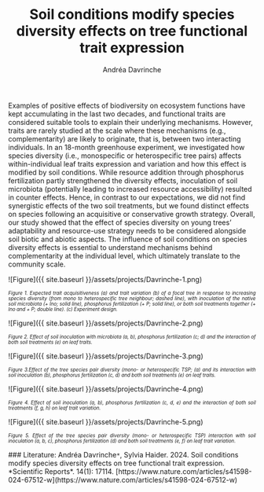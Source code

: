 ﻿---
layout: post
title:  "Soil conditions modify species diversity effects on tree functional trait expression"
author: Andréa Davrinche
categories: [ Paper ]
image: assets/projects/Davrinche-0.png
tags: featured
---
Examples of positive effects of biodiversity on ecosystem functions have kept accumulating in the last two decades, and functional traits are considered suitable tools to explain their underlying mechanisms. However, traits are rarely studied at the scale where these mechanisms (e.g., complementarity) are likely to originate, that is, between two interacting individuals. In an 18-month greenhouse experiment, we investigated how species diversity (i.e., monospecific or heterospecific tree pairs) affects within-individual leaf traits expression and variation and how this effect is modified by soil conditions. While resource addition through phosphorus fertilization partly strengthened the diversity effects, inoculation of soil microbiota (potentially leading to increased resource accessibility) resulted in counter effects. Hence, in contrast to our expectations, we did not find synergistic effects of the two soil treatments, but we found distinct effects on species following an acquisitive or conservative growth strategy. Overall, our study showed that the effect of species diversity on young trees’ adaptability and resource-use strategy needs to be considered alongside soil biotic and abiotic aspects. The influence of soil conditions on species diversity effects is essential to understand mechanisms behind complementarity at the individual level, which ultimately translate to the community scale.


![Figure]({{ site.baseurl }}/assets/projects/Davrinche-1.png)
<p style='text-align: justify;' ><span style="font-style: italic; font-size:70%">Figure 1. Expected trait acquisitiveness (a) and trait variation (b) of a focal tree in response to increasing species diversity (from mono to heterospecific tree neighbour; dashed line), with inoculation of the native soil microbiota (+ Ino; solid line), phosphorus fertilization (+ P; solid line), or both soil treatments together (+ Ino and + P; double line). (c) Experiment design. 
</span></p>


![Figure]({{ site.baseurl }}/assets/projects/Davrinche-2.png)
<p style='text-align: justify;' ><span style="font-style: italic; font-size:70%">Figure 2. Effect of soil inoculation with microbiota (a, b), phosphorus fertilization (c; d) and the interaction of both soil treatments (e) on leaf traits. 
</span></p>


![Figure]({{ site.baseurl }}/assets/projects/Davrinche-3.png)
<p style='text-align: justify;' ><span style="font-style: italic; font-size:70%">Figure 3.Effect of the tree species pair diversity (mono- or heterospecific TSP; (a) and its interaction with soil inoculation (b), phosphorus fertilization (c, d) and both soil treatments (e) on leaf traits.
</span></p>


![Figure]({{ site.baseurl }}/assets/projects/Davrinche-4.png)
<p style='text-align: justify;' ><span style="font-style: italic; font-size:70%">Figure 4. Effect of soil inoculation (a, b), phosphorus fertilization (c, d, e) and the interaction of both soil treatments (f, g, h) on leaf trait variation. 
</span></p>


![Figure]({{ site.baseurl }}/assets/projects/Davrinche-5.png)
<p style='text-align: justify;' ><span style="font-style: italic; font-size:70%">Figure 5. Effect of the tree species pair diversity (mono- or heterospecific TSP) interaction with soil inoculation (a, b, c), phosphorus fertilization (d) and both soil treatments (e, f) on leaf trait variation. 
</span></p>
### Literature:
Andréa Davrinche<code>&ast;</code>, Sylvia Haider. 2024. Soil conditions modify species diversity effects on tree functional trait expression. *Scientific Reports*. 14(1): 17114. [https://www.nature.com/articles/s41598-024-67512-w](https://www.nature.com/articles/s41598-024-67512-w)
